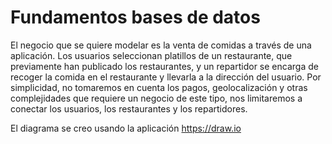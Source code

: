 # Fundamentos bases de datos
El negocio que se quiere modelar es la venta de comidas a través de una aplicación. Los usuarios seleccionan platillos de un restaurante, que previamente han publicado los restaurantes, y un repartidor se encarga de recoger la comida en el restaurante y llevarla a la dirección del usuario. Por simplicidad, no tomaremos en cuenta los pagos, geolocalización y otras complejidades que requiere un negocio de este tipo, nos limitaremos a conectar los usuarios, los restaurantes y los repartidores.

El diagrama se creo usando la aplicación https://draw.io

